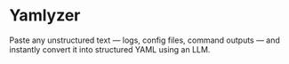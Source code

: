 # Yamlyzer

Paste any unstructured text — logs, config files, command outputs — and instantly convert it into structured YAML using an LLM.
